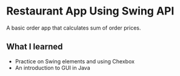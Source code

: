# Restaurant App Using Swing API

A basic order app that calculates sum of order prices.

## What I learned

* Practice on Swing elements and using Chexbox
* An introduction to GUI in Java
